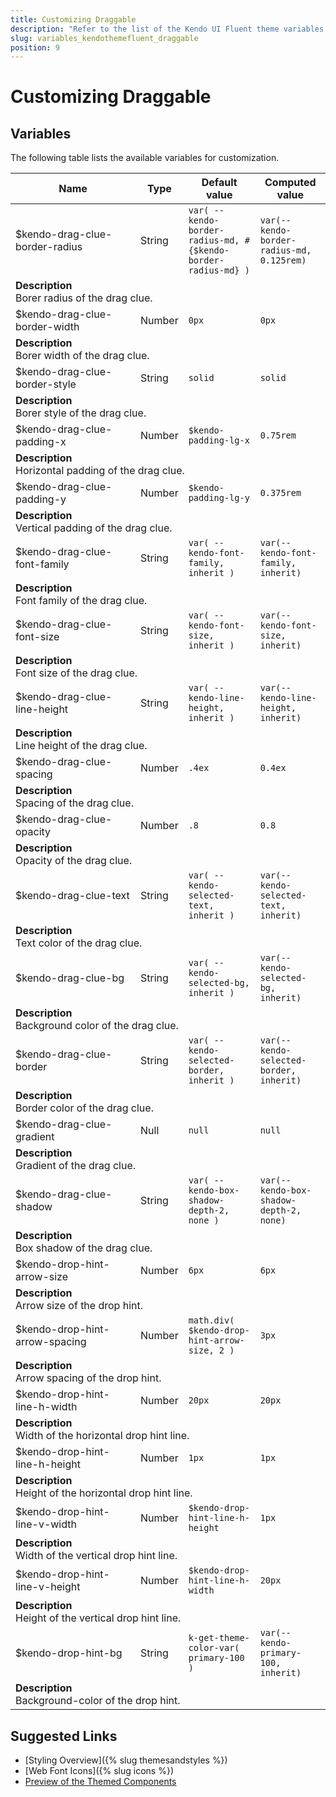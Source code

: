 ```yaml
---
title: Customizing Draggable
description: "Refer to the list of the Kendo UI Fluent theme variables available for customization."
slug: variables_kendothemefluent_draggable
position: 9
---
```


# Customizing Draggable

## Variables

The following table lists the available variables for customization.

<table class="theme-variables">
    <colgroup>
    <col style="width: 200px; white-space:nowrap;" />
    <col />
    <col />
    <col />
</colgroup>
<thead>
    <tr>
        <th>Name</th>
        <th>Type</th>
        <th>Default value</th>
        <th>Computed value</th>
    </tr>
</thead>
<tbody>
        <tr>
    <td>$kendo-drag-clue-border-radius</td>
    <td>String</td>
    <td><code>var( --kendo-border-radius-md, #{$kendo-border-radius-md} )</code></td>
    <td><code>var(--kendo-border-radius-md, 0.125rem)</code></td>
</tr>
<tr>
    <td colspan="4" class="theme-variables-description-container"><div><b>Description</b><div class="theme-variables-description">Borer radius of the drag clue.</div></div>
    </td>
</tr>
<tr>
    <td>$kendo-drag-clue-border-width</td>
    <td>Number</td>
    <td><code>0px</code></td>
    <td><code>0px</code></td>
</tr>
<tr>
    <td colspan="4" class="theme-variables-description-container"><div><b>Description</b><div class="theme-variables-description">Borer width of the drag clue.</div></div>
    </td>
</tr>
<tr>
    <td>$kendo-drag-clue-border-style</td>
    <td>String</td>
    <td><code>solid</code></td>
    <td><code>solid</code></td>
</tr>
<tr>
    <td colspan="4" class="theme-variables-description-container"><div><b>Description</b><div class="theme-variables-description">Borer style of the drag clue.</div></div>
    </td>
</tr>
<tr>
    <td>$kendo-drag-clue-padding-x</td>
    <td>Number</td>
    <td><code>$kendo-padding-lg-x</code></td>
    <td><code>0.75rem</code></td>
</tr>
<tr>
    <td colspan="4" class="theme-variables-description-container"><div><b>Description</b><div class="theme-variables-description">Horizontal padding of the drag clue.</div></div>
    </td>
</tr>
<tr>
    <td>$kendo-drag-clue-padding-y</td>
    <td>Number</td>
    <td><code>$kendo-padding-lg-y</code></td>
    <td><code>0.375rem</code></td>
</tr>
<tr>
    <td colspan="4" class="theme-variables-description-container"><div><b>Description</b><div class="theme-variables-description">Vertical padding of the drag clue.</div></div>
    </td>
</tr>
<tr>
    <td>$kendo-drag-clue-font-family</td>
    <td>String</td>
    <td><code>var( --kendo-font-family, inherit )</code></td>
    <td><code>var(--kendo-font-family, inherit)</code></td>
</tr>
<tr>
    <td colspan="4" class="theme-variables-description-container"><div><b>Description</b><div class="theme-variables-description">Font family of the drag clue.</div></div>
    </td>
</tr>
<tr>
    <td>$kendo-drag-clue-font-size</td>
    <td>String</td>
    <td><code>var( --kendo-font-size, inherit )</code></td>
    <td><code>var(--kendo-font-size, inherit)</code></td>
</tr>
<tr>
    <td colspan="4" class="theme-variables-description-container"><div><b>Description</b><div class="theme-variables-description">Font size of the drag clue.</div></div>
    </td>
</tr>
<tr>
    <td>$kendo-drag-clue-line-height</td>
    <td>String</td>
    <td><code>var( --kendo-line-height, inherit )</code></td>
    <td><code>var(--kendo-line-height, inherit)</code></td>
</tr>
<tr>
    <td colspan="4" class="theme-variables-description-container"><div><b>Description</b><div class="theme-variables-description">Line height of the drag clue.</div></div>
    </td>
</tr>
<tr>
    <td>$kendo-drag-clue-spacing</td>
    <td>Number</td>
    <td><code>.4ex</code></td>
    <td><code>0.4ex</code></td>
</tr>
<tr>
    <td colspan="4" class="theme-variables-description-container"><div><b>Description</b><div class="theme-variables-description">Spacing of the drag clue.</div></div>
    </td>
</tr>
<tr>
    <td>$kendo-drag-clue-opacity</td>
    <td>Number</td>
    <td><code>.8</code></td>
    <td><code>0.8</code></td>
</tr>
<tr>
    <td colspan="4" class="theme-variables-description-container"><div><b>Description</b><div class="theme-variables-description">Opacity of the drag clue.</div></div>
    </td>
</tr>
<tr>
    <td>$kendo-drag-clue-text</td>
    <td>String</td>
    <td><code>var( --kendo-selected-text, inherit )</code></td>
    <td><code>var(--kendo-selected-text, inherit)</code></td>
</tr>
<tr>
    <td colspan="4" class="theme-variables-description-container"><div><b>Description</b><div class="theme-variables-description">Text color of the drag clue.</div></div>
    </td>
</tr>
<tr>
    <td>$kendo-drag-clue-bg</td>
    <td>String</td>
    <td><code>var( --kendo-selected-bg, inherit )</code></td>
    <td><code>var(--kendo-selected-bg, inherit)</code></td>
</tr>
<tr>
    <td colspan="4" class="theme-variables-description-container"><div><b>Description</b><div class="theme-variables-description">Background color of the drag clue.</div></div>
    </td>
</tr>
<tr>
    <td>$kendo-drag-clue-border</td>
    <td>String</td>
    <td><code>var( --kendo-selected-border, inherit )</code></td>
    <td><code>var(--kendo-selected-border, inherit)</code></td>
</tr>
<tr>
    <td colspan="4" class="theme-variables-description-container"><div><b>Description</b><div class="theme-variables-description">Border color of the drag clue.</div></div>
    </td>
</tr>
<tr>
    <td>$kendo-drag-clue-gradient</td>
    <td>Null</td>
    <td><code>null</code></td>
    <td><code>null</code></td>
</tr>
<tr>
    <td colspan="4" class="theme-variables-description-container"><div><b>Description</b><div class="theme-variables-description">Gradient of the drag clue.</div></div>
    </td>
</tr>
<tr>
    <td>$kendo-drag-clue-shadow</td>
    <td>String</td>
    <td><code>var( --kendo-box-shadow-depth-2, none )</code></td>
    <td><code>var(--kendo-box-shadow-depth-2, none)</code></td>
</tr>
<tr>
    <td colspan="4" class="theme-variables-description-container"><div><b>Description</b><div class="theme-variables-description">Box shadow of the drag clue.</div></div>
    </td>
</tr>
<tr>
    <td>$kendo-drop-hint-arrow-size</td>
    <td>Number</td>
    <td><code>6px</code></td>
    <td><code>6px</code></td>
</tr>
<tr>
    <td colspan="4" class="theme-variables-description-container"><div><b>Description</b><div class="theme-variables-description">Arrow size of the drop hint.</div></div>
    </td>
</tr>
<tr>
    <td>$kendo-drop-hint-arrow-spacing</td>
    <td>Number</td>
    <td><code>math.div( $kendo-drop-hint-arrow-size, 2 )</code></td>
    <td><code>3px</code></td>
</tr>
<tr>
    <td colspan="4" class="theme-variables-description-container"><div><b>Description</b><div class="theme-variables-description">Arrow spacing of the drop hint.</div></div>
    </td>
</tr>
<tr>
    <td>$kendo-drop-hint-line-h-width</td>
    <td>Number</td>
    <td><code>20px</code></td>
    <td><code>20px</code></td>
</tr>
<tr>
    <td colspan="4" class="theme-variables-description-container"><div><b>Description</b><div class="theme-variables-description">Width of the horizontal drop hint line.</div></div>
    </td>
</tr>
<tr>
    <td>$kendo-drop-hint-line-h-height</td>
    <td>Number</td>
    <td><code>1px</code></td>
    <td><code>1px</code></td>
</tr>
<tr>
    <td colspan="4" class="theme-variables-description-container"><div><b>Description</b><div class="theme-variables-description">Height of the horizontal drop hint line.</div></div>
    </td>
</tr>
<tr>
    <td>$kendo-drop-hint-line-v-width</td>
    <td>Number</td>
    <td><code>$kendo-drop-hint-line-h-height</code></td>
    <td><code>1px</code></td>
</tr>
<tr>
    <td colspan="4" class="theme-variables-description-container"><div><b>Description</b><div class="theme-variables-description">Width of the vertical drop hint line.</div></div>
    </td>
</tr>
<tr>
    <td>$kendo-drop-hint-line-v-height</td>
    <td>Number</td>
    <td><code>$kendo-drop-hint-line-h-width</code></td>
    <td><code>20px</code></td>
</tr>
<tr>
    <td colspan="4" class="theme-variables-description-container"><div><b>Description</b><div class="theme-variables-description">Height of the vertical drop hint line.</div></div>
    </td>
</tr>
<tr>
    <td>$kendo-drop-hint-bg</td>
    <td>String</td>
    <td><code>k-get-theme-color-var( primary-100 )</code></td>
    <td><code>var(--kendo-primary-100, inherit)</code></td>
</tr>
<tr>
    <td colspan="4" class="theme-variables-description-container"><div><b>Description</b><div class="theme-variables-description">Background-color of the drop hint.</div></div>
    </td>
</tr>
</tbody>
</table>

## Suggested Links

* [Styling Overview]({% slug themesandstyles %})
* [Web Font Icons]({% slug icons %})
* [Preview of the Themed Components](../)

